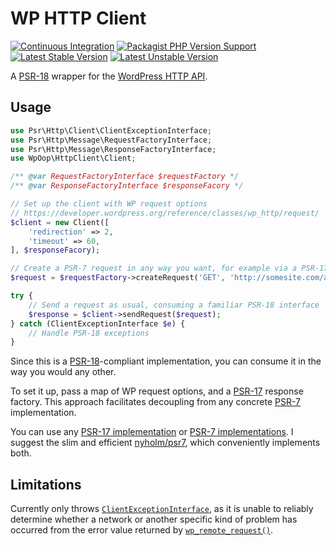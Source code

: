 # WP HTTP Client
[![Continuous Integration](https://img.shields.io/github/actions/workflow/status/wp-oop/http-client/continuous-integration.yml?logo=github&logoColor=FFFFFF)][github-workflow]
[![Packagist PHP Version Support](https://img.shields.io/packagist/php-v/wp-oop/http-client)][packagist]
[![Latest Stable Version](https://poser.pugx.org/wp-oop/http-client/v)][packagist]
[![Latest Unstable Version](https://poser.pugx.org/wp-oop/http-client/v/unstable)][packagist]

A [PSR-18][psr-18] wrapper for the [WordPress HTTP API][wp-http-api].

## Usage

```php
use Psr\Http\Client\ClientExceptionInterface;
use Psr\Http\Message\RequestFactoryInterface;
use Psr\Http\Message\ResponseFactoryInterface;
use WpOop\HttpClient\Client;

/** @var RequestFactoryInterface $requestFactory */
/** @var ResponseFactoryInterface $responseFacory */

// Set up the client with WP request options
// https://developer.wordpress.org/reference/classes/wp_http/request/
$client = new Client([
    'redirection' => 2,
    'timeout' => 60,
], $responseFacory);

// Create a PSR-7 request in any way you want, for example via a PSR-17 factory
$request = $requestFactory->createRequest('GET', 'http://somesite.com/api');

try {
    // Send a request as usual, consuming a familiar PSR-18 interface
    $response = $client->sendRequest($request);
} catch (ClientExceptionInterface $e) {
    // Handle PSR-18 exceptions
}
```

Since this is a [PSR-18][]-compliant implementation, you can consume it in the way you would any other.

To set it up, pass a map of WP request options, and a [PSR-17][] response factory. This approach facilitates
decoupling from any concrete [PSR-7][] implementation.

You can use any [PSR-17 implementation][psr-17-implementations] or [PSR-7 implementations][psr-7-implementations].
I suggest the slim and efficient [nyholm/psr7][], which conveniently implements both.

## Limitations
Currently only throws [`ClientExceptionInterface`][], as it is unable to reliably determine whether a network or
another specific kind of problem has occurred from the error value returned by [`wp_remote_request()`][].


[packagist]: https://packagist.org/packages/wp-oop/http-client
[wp-http-api]: https://developer.wordpress.org/plugins/http-api/
[psr-18]: https://www.php-fig.org/psr/psr-18/
[psr-17]: https://www.php-fig.org/psr/psr-17/
[psr-7]: https://www.php-fig.org/psr/psr-7/
[psr-17-implementations]: https://packagist.org/providers/psr/http-factory-implementation
[psr-7-implementations]: https://packagist.org/providers/psr/http-message-implementation
[nyholm/psr7]: https://packagist.org/packages/nyholm/psr7
[github-workflow]: https://github.com/wp-oop/http-client/actions/workflows/continuous-integration.yml
[`wp_remote_request()`]: https://developer.wordpress.org/reference/functions/wp_remote_request/
[`ClientExceptionInterface`]: https://github.com/php-fig/http-client/blob/master/src/ClientExceptionInterface.php
